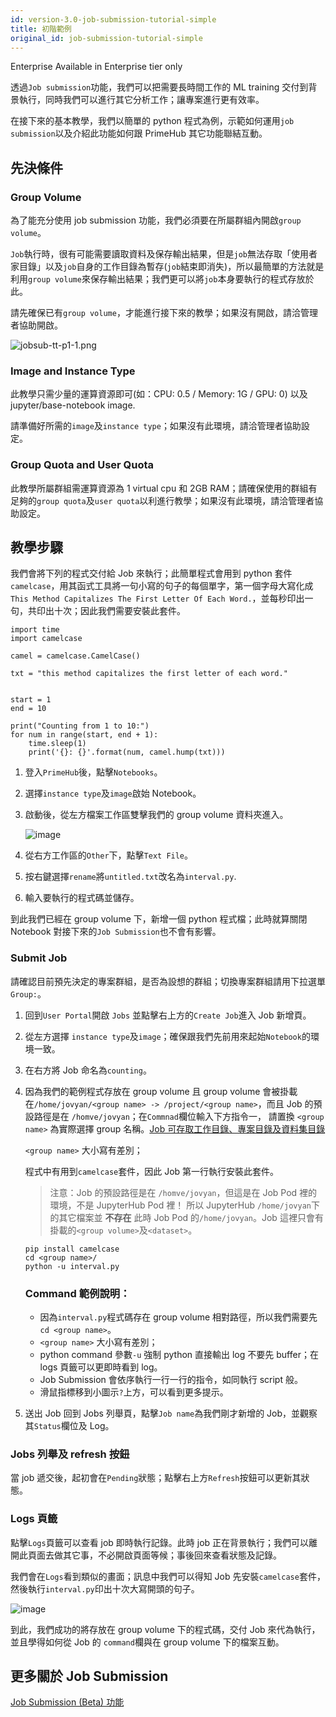 ```yaml
---
id: version-3.0-job-submission-tutorial-simple
title: 初階範例
original_id: job-submission-tutorial-simple
---
```


<div class="ee-only tooltip">Enterprise
  <span class="tooltiptext">Available in Enterprise tier only</span>
</div>

透過`Job submission`功能，我們可以把需要長時間工作的 ML training 交付到背景執行，同時我們可以進行其它分析工作；讓專案進行更有效率。

在接下來的基本教學，我們以簡單的 python 程式為例，示範如何運用`job submission`以及介紹此功能如何跟 PrimeHub 其它功能聯結互動。

## 先決條件

### Group Volume

為了能充分使用 job submission 功能，我們必須要在所屬群組內開啟`group volume`。

`Job`執行時，很有可能需要讀取資料及保存輸出結果，但是`job`無法存取「使用者家目錄」以及`job`自身的工作目錄為暫存(`job`結束即消失)，所以最簡單的方法就是利用`group volume`來保存輸出結果；我們更可以將`job`本身要執行的程式存放於此。

請先確保已有`group volume`，才能進行接下來的教學；如果沒有開啟，請洽管理者協助開啟。

![jobsub-tt-p1-1.png](assets/jobsub-tt-p1-1.png)


### Image and Instance Type

此教學只需少量的運算資源即可(如：CPU: 0.5 / Memory: 1G / GPU: 0) 以及 jupyter/base-notebook image.

請準備好所需的`image`及`instance type`；如果沒有此環境，請洽管理者協助設定。

### Group Quota and User Quota

此教學所屬群組需運算資源為 1 virtual cpu 和 2GB RAM；請確保使用的群組有足夠的`group quota`及`user quota`以利進行教學；如果沒有此環境，請洽管理者協助設定。

## 教學步驟

我們會將下列的程式交付給 Job 來執行；此簡單程式會用到 python 套件`camelcase`，用其函式工具將一句小寫的句子的每個單字，第一個字母大寫化成`This Method Capitalizes The First Letter Of Each Word.`，並每秒印出一句，共印出十次；因此我們需要安裝此套件。

```
import time
import camelcase

camel = camelcase.CamelCase()

txt = "this method capitalizes the first letter of each word."


start = 1
end = 10

print("Counting from 1 to 10:")
for num in range(start, end + 1): 
    time.sleep(1)
    print('{}: {}'.format(num, camel.hump(txt)))
```

1. 登入`PrimeHub`後，點擊`Notebooks`。

2. 選擇`instance type`及`image`啟始 Notebook。

3. 啟動後，從左方檔案工作區雙擊我們的 group volume 資料夾進入。

    ![image](assets/jobsub-tt-p2-2.png)

4. 從右方工作區的`Other`下，點擊`Text File`。

5. 按右鍵選擇`rename`將`untitled.txt`改名為`interval.py`.

6. 輸入要執行的程式碼並儲存。

到此我們已經在 group volume 下，新增一個 python 程式檔；此時就算關閉 Notebook 對接下來的`Job Submission`也不會有影響。

### Submit Job

請確認目前預先決定的專案群組，是否為設想的群組；切換專案群組請用下拉選單 `Group:`。

1. 回到`User Portal`開啟 `Jobs` 並點擊右上方的`Create Job`進入 Job 新增頁。

2. 從左方選擇 `instance type`及`image`；確保跟我們先前用來起始`Notebook`的環境一致。

3. 在右方將 Job 命名為`counting`。
   
4. 因為我們的範例程式存放在 group volume 且 group volume 會被掛載在`/home/jovyan/<group name> -> /project/<group name>`，而且 Job 的預設路徑是在 `/homve/jovyan`；在`Commnad`欄位輸入下方指令一， 請置換 `<group name>` 為實際選擇 group 名稱。[Job 可存取工作目錄、專案目錄及資料集目錄](job-submission-cht#job-可存取工作目錄-專案目錄及資料集目錄)
    
    `<group name>` 大小寫有差別；

    程式中有用到`camelcase`套件，因此 Job 第一行執行安裝此套件。

    >注意：Job 的預設路徑是在 `/homve/jovyan`，但這是在 Job Pod 裡的環境，不是 JupyterHub Pod 裡！
    所以 JupyterHub `/home/jovyan`下的其它檔案並 **不存在** 此時 Job Pod 的`/home/jovyan`。Job 這裡只會有掛載的`<group volume>`及`<dataset>`。
    

    ```
    pip install camelcase
    cd <group name>/
    python -u interval.py
    ```

    ### Command 範例說明：

   - 因為`interval.py`程式碼存在 group volume 相對路徑，所以我們需要先`cd <group name>`。
   - `<group name>` 大小寫有差別；
   - python command 參數`-u` 強制 python 直接輸出 log 不要先 buffer；在 logs 頁籤可以更即時看到 log。
   - Job Submission 會依序執行一行一行的指令，如同執行 script 般。
   - 滑鼠指標移到小圖示`?`上方，可以看到更多提示。

5. 送出 Job 回到 Jobs 列舉頁，點擊`Job name`為我們剛才新增的 Job，並觀察其`Status`欄位及 Log。

### Jobs 列舉及 refresh 按鈕

當 job 遞交後，起初會在`Pending`狀態；點擊右上方`Refresh`按鈕可以更新其狀態。

### Logs 頁籤

點擊`Logs`頁籤可以查看 job 即時執行記錄。此時 job 正在背景執行；我們可以離開此頁面去做其它事，不必開啟頁面等候；事後回來查看狀態及記錄。

我們會在`Logs`看到類似的畫面；訊息中我們可以得知 Job 先安裝`camelcase`套件，然後執行`interval.py`印出十次大寫開頭的句子。
   
   ![image](assets/jobsub-tt-simple-log.png)

到此，我們成功的將存放在 group volume 下的程式碼，交付 Job 來代為執行，並且學得如何從 Job 的 `command`欄與在 group volume 下的檔案互動。

## 更多關於 Job Submission

[Job Submission (Beta) 功能](job-submission-cht)
